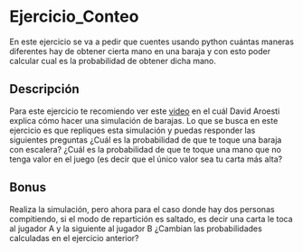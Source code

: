 # Ejercicio_Conteo
En este ejercicio se va a pedir que cuentes usando python cuántas maneras diferentes hay de obtener cierta mano en una baraja y con esto poder calcular cual es la probabilidad de obtener dicha mano.
## Descripción
Para este ejercicio te recomiendo ver este [video](https://platzi.com/clases/1835-programacion-estocastica/26443-simulacion-de-barajas/) en el cuál David Aroesti explica cómo hacer una simulación de barajas. Lo que se busca en este ejercicio es que repliques esta simulación y puedas responder las siguientes preguntas ¿Cuál es la probabilidad de que te toque una baraja con escalera? ¿Cuál es la probabilidad de que te toque una mano que no tenga valor en el juego (es decir que el único valor sea tu carta más alta?

## Bonus
Realiza la simulación, pero ahora para el caso donde hay dos personas compitiendo, si el modo de repartición es saltado, es decir una carta le toca al jugador A y la siguiente al jugador B ¿Cambian las probabilidades calculadas en el ejercicio anterior?
